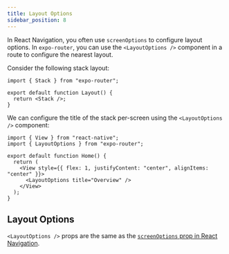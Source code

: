 ```yaml
---
title: Layout Options
sidebar_position: 8
---
```


In React Navigation, you often use `screenOptions` to configure layout options. In `expo-router`, you can use the `<LayoutOptions />` component in a route to configure the nearest layout.

Consider the following stack layout:

```tsx title=app/(stack).tsx
import { Stack } from "expo-router";

export default function Layout() {
  return <Stack />;
}
```

We can configure the title of the stack per-screen using the `<LayoutOptions />` component:

```tsx title=app/(stack)/index.tsx
import { View } from "react-native";
import { LayoutOptions } from "expo-router";

export default function Home() {
  return (
    <View style={{ flex: 1, justifyContent: "center", alignItems: "center" }}>
      <LayoutOptions title="Overview" />
    </View>
  );
}
```

## Layout Options

`<LayoutOptions />` props are the same as the [`screenOptions` prop in React Navigation](https://reactnavigation.org/docs/screen-options/).
